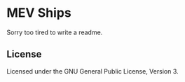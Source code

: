 # MEV Ships

Sorry too tired to write a readme.


## License

 Licensed under the GNU General Public License, Version 3.